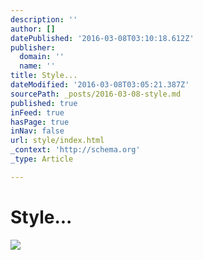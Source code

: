 ```yaml
---
description: ''
author: []
datePublished: '2016-03-08T03:10:18.612Z'
publisher:
  domain: ''
  name: ''
title: Style...
dateModified: '2016-03-08T03:05:21.387Z'
sourcePath: _posts/2016-03-08-style.md
published: true
inFeed: true
hasPage: true
inNav: false
url: style/index.html
_context: 'http://schema.org'
_type: Article

---
```

# Style...
![](https://the-grid-user-content.s3-us-west-2.amazonaws.com/437dbb9d-4ff5-435f-8231-39fceaf9d0ba.png)